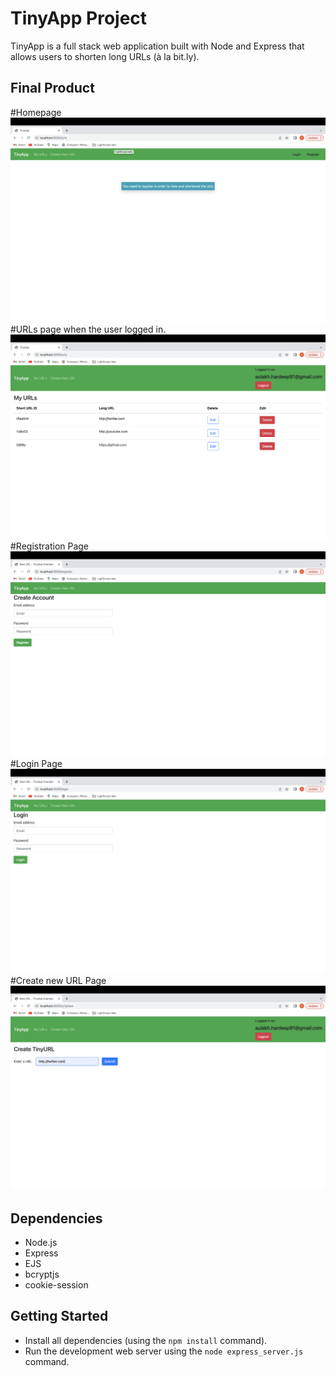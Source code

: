 # TinyApp Project

TinyApp is a full stack web application built with Node and Express that allows users to shorten long URLs (à la bit.ly).

## Final Product
#Homepage
!["Screenshot of homepage"](docs/index-page.png)
#URLs page when the user logged in.
!["Screenshot of URLs page"](docs/urls-page.png)
#Registration Page
!["Screenshot of registration page"](docs/register-page.png)
#Login Page
!["Screenshot of login page"](docs/login-page.png)
#Create new URL Page
!["Screenshot of create new tinyurl page"](docs/create_tinyurl-page.png)


## Dependencies

- Node.js
- Express
- EJS
- bcryptjs
- cookie-session

## Getting Started

- Install all dependencies (using the `npm install` command).
- Run the development web server using the `node express_server.js` command.
